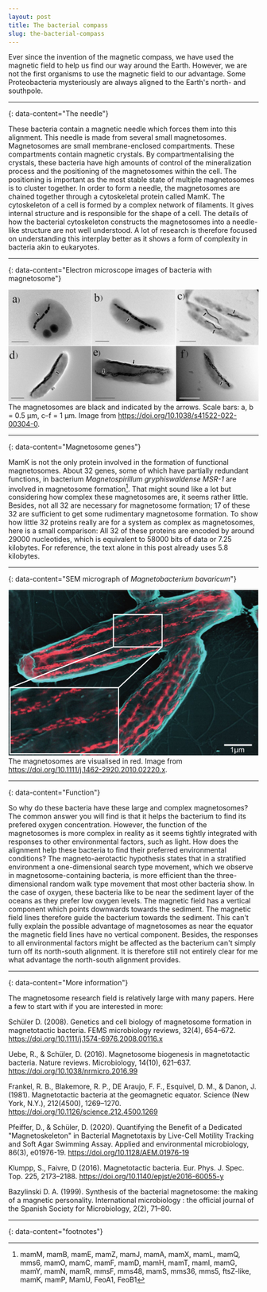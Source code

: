 ```yaml
---
layout: post
title: The bacterial compass
slug: the-bacterial-compass
---
```


Ever since the invention of the magnetic compass, we have used the magnetic field to help us find our way around the Earth. However, we are not the first organisms to use the magnetic field to our advantage. Some Proteobacteria mysteriously are always aligned to the Earth's north- and southpole.

---
{: data-content="The needle"}

These bacteria contain a magnetic needle which forces them into this alignment. This needle is made from several small magnetosomes. Magnetosomes are small membrane-enclosed compartments. These compartments contain magnetic crystals. By compartmentalising the crystals, these bacteria have high amounts of control of the mineralization process and the positioning of the magnetosomes within the cell. The positioning is important as the most stable state of multiple magnetosomes is to cluster together. In order to form a needle, the magnetosomes are chained together through a cytoskeletal protein called MamK. The cytoskeleton of a cell is formed by a complex network of filaments. It gives internal structure and is responsible for the shape of a cell. The details of how the bacterial cytoskeleton constructs the magnetosomes into a needle-like structure are not well understood. A lot of research is therefore focused on understanding this interplay better as it shows a form of complexity in bacteria akin to eukaryotes.

---
{: data-content="Electron microscope images of bacteria with magnetosome"}

![Figure#001: The bacterial compass](../assets/images/figures/magnetosomes_1.jpg)
The magnetosomes are black and indicated by the arrows. Scale bars: a, b = 0.5 μm, c–f = 1 μm. Image from https://doi.org/10.1038/s41522-022-00304-0.

---
{: data-content="Magnetosome genes"}

MamK is not the only protein involved in the formation of functional magnetosomes. About 32 genes, some of which have partially redundant functions, in bacterium *Magnetospirillum gryphiswaldense MSR-1* are involved in magnetosome formation[^1]. That might sound like a lot but considering how complex these magnetosomes are, it seems rather little. Besides, not all 32 are necessary for magnetosome formation; 17 of these 32 are sufficient to get some rudimentary magnetosome formation. To show how little 32 proteins really are for a system as complex as magnetosomes, here is a small comparison: All 32 of these proteins are encoded by around 29000 nucleotides, which is equivalent to 58000 bits of data or 7.25 kilobytes. For reference, the text alone in this post already uses 5.8 kilobytes.

---
{: data-content="SEM micrograph of *Magnetobacterium bavaricum*"}

![Figure#002: The bacterial compass](../assets/images/figures/magnetosomes_2.jpg)
The magnetosomes are visualised in red. Image from https://doi.org/10.1111/j.1462-2920.2010.02220.x.

---
{: data-content="Function"}

So why do these bacteria have these large and complex magnetosomes? The common answer you will find is that it helps the bacterium to find its prefered oxygen concentration. However, the function of the magnetosomes is more complex in reality as it seems tightly integrated with responses to other environmental factors, such as light. How does the alignment help these bacteria to find their preferred environmental conditions? The magneto-aerotactic hypothesis states that in a stratified environment a one-dimensional search type movement, which we observe in magnetosome-containing bacteria, is more efficient than the three-dimensional random walk type movement that most other bacteria show. In the case of oxygen, these bacteria like to be near the sediment layer of the oceans as they prefer low oxygen levels. The magnetic field has a vertical component which points downwards towards the sediment. The magnetic field lines therefore guide the bacterium towards the sediment. This can't fully explain the possible advantage of magnetosomes as near the equator the magnetic field lines have no vertical component. Besides, the responses to all environmental factors might be affected as the bacterium can't simply turn off its north-south alignment. It is therefore still not entirely clear for me what advantage the north-south alignment provides.

---
{: data-content="More information"}

The magnetosome research field is relatively large with many papers. Here a few to start with if you are interested in more:

Schüler D. (2008). Genetics and cell biology of magnetosome formation in magnetotactic bacteria. FEMS microbiology reviews, 32(4), 654–672. https://doi.org/10.1111/j.1574-6976.2008.00116.x

Uebe, R., & Schüler, D. (2016). Magnetosome biogenesis in magnetotactic bacteria. Nature reviews. Microbiology, 14(10), 621–637. https://doi.org/10.1038/nrmicro.2016.99

Frankel, R. B., Blakemore, R. P., DE Araujo, F. F., Esquivel, D. M., & Danon, J. (1981). Magnetotactic bacteria at the geomagnetic equator. Science (New York, N.Y.), 212(4500), 1269–1270. https://doi.org/10.1126/science.212.4500.1269

Pfeiffer, D., & Schüler, D. (2020). Quantifying the Benefit of a Dedicated "Magnetoskeleton" in Bacterial Magnetotaxis by Live-Cell Motility Tracking and Soft Agar Swimming Assay. Applied and environmental microbiology, 86(3), e01976-19. https://doi.org/10.1128/AEM.01976-19

Klumpp, S., Faivre, D (2016). Magnetotactic bacteria. Eur. Phys. J. Spec. Top. 225, 2173–2188. https://doi.org/10.1140/epjst/e2016-60055-y

Bazylinski D. A. (1999). Synthesis of the bacterial magnetosome: the making of a magnetic personality. International microbiology : the official journal of the Spanish Society for Microbiology, 2(2), 71–80.

---
{: data-content="footnotes"}

[^1]: mamM, mamB, mamE, mamZ, mamJ, mamA, mamX, mamL, mamQ, mms6, mamO, mamC, mamF, mamD, mamH, mamT, mamI, mamG, mamY, mamN, mamR, mmsF, mms48, mamS, mms36, mms5, ftsZ-like, mamK, mamP, MamU, FeoA1, FeoB1
